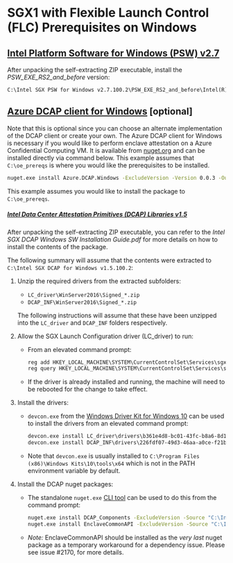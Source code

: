 # SGX1 with Flexible Launch Control (FLC) Prerequisites on Windows

## [Intel Platform Software for Windows (PSW) v2.7](http://registrationcenter-download.intel.com/akdlm/irc_nas/16464/Intel%20SGX%20PSW%20for%20Windows%20v2.7.100.2.exe)

After unpacking the self-extracting ZIP executable, install the *PSW_EXE_RS2_and_before* version:
```cmd
C:\Intel SGX PSW for Windows v2.7.100.2\PSW_EXE_RS2_and_before\Intel(R)_SGX_Windows_x64_PSW_2.7.100.2.exe"
```

## [Azure DCAP client for Windows](https://github.com/Microsoft/Azure-DCAP-Client/tree/master/src/Windows) [optional]

Note that this is optional since you can choose an alternate implementation of the DCAP client or create your own.
The Azure DCAP client for Windows is necessary if you would like to perform enclave attestation on a Azure Confidential Computing VM. It is available from [nuget.org](https://www.nuget.org/packages/Azure.DCAP.Windows/) and can be installed directly via command below.
This example assumes that `C:\oe_prereqs` is where you would like the prerequisites to be installed.

```cmd
nuget.exe install Azure.DCAP.Windows -ExcludeVersion -Version 0.0.3 -OutputDirectory C:\oe_prereqs
```
This example assumes you would like to install the package to `C:\oe_prereqs`.

##### [Intel Data Center Attestation Primitives (DCAP) Libraries v1.5](http://registrationcenter-download.intel.com/akdlm/irc_nas/16474/Intel%20SGX%20DCAP%20for%20Windows%20v1.5.100.2.exe)
After unpacking the self-extracting ZIP executable, you can refer to the *Intel SGX DCAP Windows SW Installation Guide.pdf*
for more details on how to install the contents of the package.

The following summary will assume that the contents were extracted to `C:\Intel SGX DCAP for Windows v1.5.100.2`:

1. Unzip the required drivers from the extracted subfolders:
    - `LC_driver\WinServer2016\Signed_*.zip`
    - `DCAP_INF\WinServer2016\Signed_*.zip`

   The following instructions will assume that these have been unzipped into the `LC_driver` and `DCAP_INF` folders respectively.

2. Allow the SGX Launch Configuration driver (LC_driver) to run:
    - From an elevated command prompt:
      ```cmd
      reg add HKEY_LOCAL_MACHINE\SYSTEM\CurrentControlSet\Services\sgx_lc_msr\Parameters /v "SGX_Launch_Config_Optin" /t REG_DWORD /d 1
      reg query HKEY_LOCAL_MACHINE\SYSTEM\CurrentControlSet\Services\sgx_lc_msr\Parameters /v "SGX_Launch_Config_Optin"
      ```
    - If the driver is already installed and running, the machine will need to be rebooted for the change to take effect.

3. Install the drivers:
    - `devcon.exe` from the [Windows Driver Kit for Windows 10](https://go.microsoft.com/fwlink/?linkid=2026156)
      can be used to install the drivers from an elevated command prompt:
      ```cmd
      devcon.exe install LC_driver\drivers\b361e4d8-bc01-43fc-b8a6-8d101e659ed1\sgx_base_dev.inf root\SgxLCDevice
      devcon.exe install DCAP_INF\drivers\226fdf07-49d3-46aa-a0ce-f21b6d4a05cf\sgx_dcap_dev.inf root\SgxLCDevice_DCAP
      ```
    - Note that `devcon.exe` is usually installed to `C:\Program Files (x86)\Windows Kits\10\tools\x64` which is not in the PATH environment variable by default.
4. Install the DCAP nuget packages:
    - The standalone `nuget.exe` [CLI tool](https://dist.nuget.org/win-x86-commandline/latest/nuget.exe) can be used to do this from the command prompt:
      ```cmd
      nuget.exe install DCAP_Components -ExcludeVersion -Source "C:\Intel SGX DCAP for Windows v1.5.100.2\nuget" -OutputDirectory c:\oe_prereqs
      nuget.exe install EnclaveCommonAPI -ExcludeVersion -Source "C:\Intel SGX DCAP for Windows v1.5.100.2\nuget" -OutputDirectory c:\oe_prereqs
      ```
    - *Note:* EnclaveCommonAPI should be installed as the *very last* nuget package as a temporary workaround for a dependency issue. Please see issue #2170, for more details.
